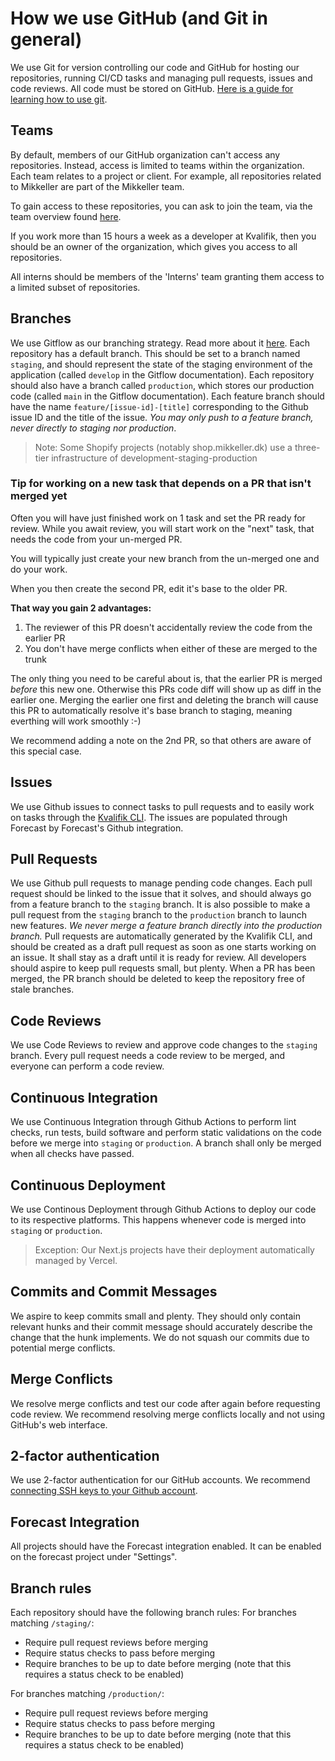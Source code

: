 # How we use GitHub (and Git in general)

We use Git for version controlling our code and GitHub for hosting our repositories, running CI/CD tasks and managing pull requests, issues and code reviews. All code must be stored on GitHub. [Here is a guide for learning how to use git](https://rogerdudler.github.io/git-guide/).

## Teams

By default, members of our GitHub organization can't access any repositories. Instead, access is limited to teams within the organization. Each team relates to a project or client. For example, all repositories related to Mikkeller are part of the Mikkeller team.

To gain access to these repositories, you can ask to join the team, via the team overview found [here](https://github.com/orgs/Kvalifik/teams).

If you work more than 15 hours a week as a developer at Kvalifik, then you should be an owner of the organization, which gives you access to all repositories.

All interns should be members of the 'Interns' team granting them access to a limited subset of repositories.

## Branches

We use Gitflow as our branching strategy. Read more about it [here](https://www.atlassian.com/git/tutorials/comparing-workflows/gitflow-workflow).
Each repository has a default branch. This should be set to a branch named `staging`, and should represent the state of the staging environment of the application (called `develop` in the Gitflow documentation).
Each repository should also have a branch called `production`, which stores our production code (called `main` in the Gitflow documentation).
Each feature branch should have the name `feature/[issue-id]-[title]` corresponding to the Github issue ID and the title of the issue. _You may only push to a feature branch, never directly to staging nor production_.

> Note: Some Shopify projects (notably shop.mikkeller.dk) use a three-tier infrastructure of development-staging-production

### Tip for working on a new task that depends on a PR that isn't merged yet
Often you will have just finished work on 1 task and set the PR ready for review. While you await review, you will start work on the "next" task, that needs the code from your un-merged PR.

You will typically just create your new branch from the un-merged one and do your work.

When you then create the second PR, edit it's base to the older PR.


**That way you gain 2 advantages:**
1. The reviewer of this PR doesn't accidentally review the code from the earlier PR
2. You don't have merge conflicts when either of these are merged to the trunk

The only thing you need to be careful about is, that the earlier PR is merged *before* this new one. Otherwise this PRs code diff will show up as diff in the earlier one.
Merging the earlier one first and deleting the branch will cause this PR to automatically resolve it's base branch to staging, meaning everthing will work smoothly :-)

We recommend adding a note on the 2nd PR, so that others are aware of this special case.
## Issues

We use Github issues to connect tasks to pull requests and to easily work on tasks through the [Kvalifik CLI](https://github.com/Kvalifik/Kvalifik-CLI). The issues are populated through Forecast by Forecast's Github integration.

## Pull Requests

We use Github pull requests to manage pending code changes. Each pull request should be linked to the issue that it solves, and should always go from a feature branch to the `staging` branch. It is also possible to make a pull request from the `staging` branch to the `production` branch to launch new features. _We never merge a feature branch directly into the production branch._ Pull requests are automatically generated by the Kvalifik CLI, and should be created as a draft pull request as soon as one starts working on an issue. It shall stay as a draft until it is ready for review. All developers should aspire to keep pull requests small, but plenty.
When a PR has been merged, the PR branch should be deleted to keep the repository free of stale branches.

## Code Reviews

We use Code Reviews to review and approve code changes to the `staging` branch. Every pull request needs a code review to be merged, and everyone can perform a code review.

## Continuous Integration

We use Continuous Integration through Github Actions to perform lint checks, run tests, build software and perform static validations on the code before we merge into `staging` or `production`. A branch shall only be merged when all checks have passed.

## Continuous Deployment

We use Continous Deployment through Github Actions to deploy our code to its respective platforms. This happens whenever code is merged into `staging` or `production`.

> Exception: Our Next.js projects have their deployment automatically managed by Vercel.

## Commits and Commit Messages
We aspire to keep commits small and plenty. They should only contain relevant hunks and their commit message should accurately describe the change that the hunk implements. We do not squash our commits due to potential merge conflicts.

## Merge Conflicts

We resolve merge conflicts and test our code after again before requesting code review. We recommend resolving merge conflicts locally and not using GitHub's web interface.

## 2-factor authentication

We use 2-factor authentication for our GitHub accounts. We recommend [connecting SSH keys to your Github account](https://docs.github.com/en/github/authenticating-to-github/connecting-to-github-with-ssh).

## Forecast Integration

All projects should have the Forecast integration enabled. It can be enabled on the forecast project under "Settings".

## Branch rules

Each repository should have the following branch rules:
For branches matching `/staging/`:

- Require pull request reviews before merging
- Require status checks to pass before merging
- Require branches to be up to date before merging (note that this requires a status check to be enabled)

For branches matching `/production/`:

- Require pull request reviews before merging
- Require status checks to pass before merging
- Require branches to be up to date before merging (note that this requires a status check to be enabled)
